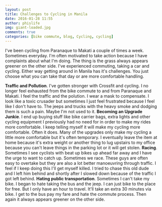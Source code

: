 ```yaml
---
layout: post
title: Challenges to Cycling in Manila
date: 2016-01-28 11:55
author: phislife
img: giant-loaded.jpg
comments: true
categories: [bike commute, blog, Cycling, cycling]
---
```

I've been cycling from Paranaque to Makati a couple of times a week. Sometimes everyday. I'm often motivated to take action because I have complaints about what I'm doing. The thing is the grass always appears greener on the other side. I've experienced commuting, taking a car and cycling. Either way getting around in Manila has it's challenges. You just choose what you can take that day or are more comfortable handling.

<strong>Traffic and Pollution</strong>. I've gotten stronger with Crossfit and cycling. I no longer feel exhausted from the bike commute to and from Paranaque and Makati. I feel the traffic and the polution. I wear a mask to compensate. I look like a toxic crusader but sometimes I just feel frustrated because I feel like I don't have to. The jeeps and trucks with the heavy smoke and dodging them is such a pain. Maybe I'm not used to it. 
<strong>Becoming an Upgrade Junkie</strong>. I end up buying stuff like bike carrier bags, extra lights and other cycling equipment I previously had no need for in order to make my rides more comfortable. I keep telling myself it will make my cycling more comfortable. Often it does. Many of the upgrades only make my cycling a little more comfortable but it's often temporary. I eventually leave the item at home because it's extra weight or another thing to lug upstairs to my office because you can't leave things in the parking lot or it will get stolen.
<strong>Racing</strong>. Sometimes I see cyclists with beat up bikes up ahead far away and I have the urge to want to catch up. Sometimes we race. These guys are often easy to overtake but they are also a lot better manoeuvring through traffic. I feel if I keep doing this I'll get myself killed. I tried to chase this old dude and I left him behind and shortly after I slowed down because of the traffic I got left behind.
<strong>Hating public transportation</strong>. Sometimes I can't take my bike. I began to hate taking the bus and the jeep. I can just bike to the place for free. But I only have an hour to travel. It'll take an extra 30 minutes via bike. I get to the bus pay my fare and hate the commute process. Then again it always appears greener on the other side.
